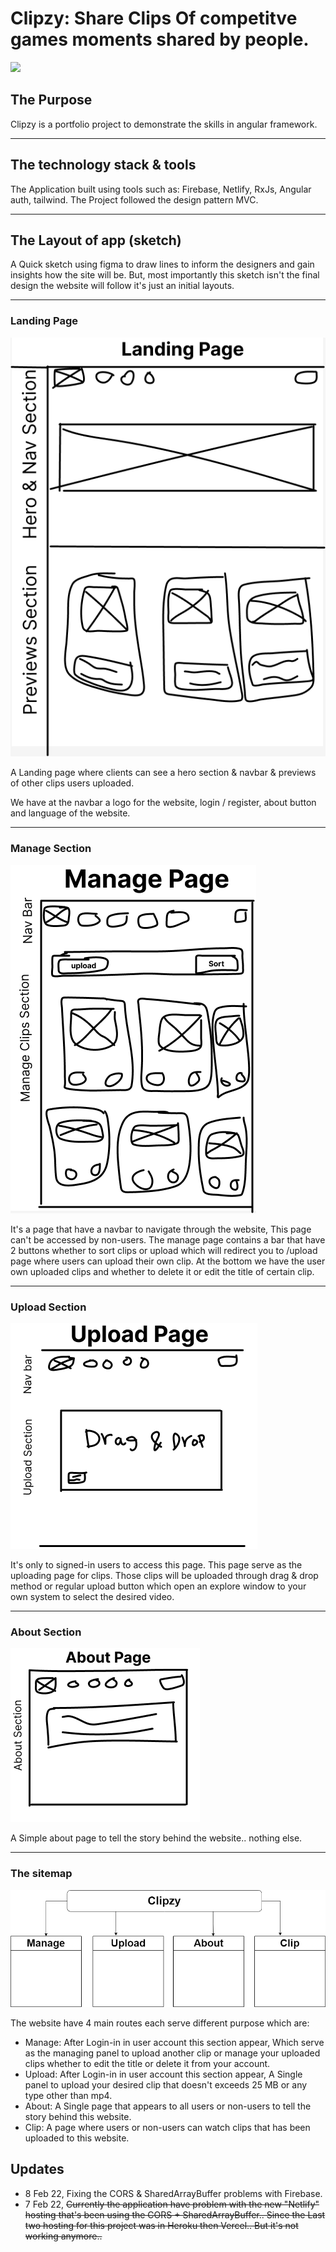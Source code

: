 # Clipzy: Share Clips Of competitve games moments shared by people.

![](github_assets/Clipzy.png)

## The Purpose
Clipzy is a portfolio project to demonstrate the skills in angular framework.

---
## The technology stack & tools
The Application built using tools such as: Firebase, Netlify, RxJs, Angular auth, tailwind.
The Project followed the design pattern MVC.

---
## The Layout of app (sketch)

A Quick sketch using figma to draw lines to inform the designers and gain insights how the site will be. But, most importantly this sketch isn't the final design the website will follow it's just an initial layouts.

---
### Landing Page

![](github_assets/Landing%20page.png)

A Landing page where clients can see a hero section & navbar & previews of other clips users uploaded.

We have at the navbar a logo for the website, login / register, about button and language of the website.

---
### Manage Section
![](github_assets/Managa%20Page.png)

It's a page that have a navbar to navigate through the website, This page can't be accessed by non-users. The manage page contains a bar that have 2 buttons whether to sort clips or upload which will redirect you to /upload page where users can upload their own clip. At the bottom we have the user own uploaded clips and whether to delete it or edit the title of certain clip.

---
### Upload Section

![](github_assets/Upload%20Page.png)

It's only to signed-in users to access this page. This page serve as the uploading page for clips. Those clips will be uploaded through drag & drop method or regular upload button which open an explore window to your own system to select the desired video.


---

### About Section

![](github_assets/about%20page.png)

A Simple about page to tell the story behind the website.. nothing else.


---
### The sitemap

![](github_assets/sitemap.png)

The website have 4 main routes each serve different purpose which are:
- Manage: After Login-in in user account this section appear, Which serve as the managing panel to upload another clip or manage your uploaded clips whether to edit the title or delete it from your account.
- Upload: After Login-in in user account this section appear, A Single panel to upload your desired clip that doesn't exceeds 25 MB or any type other than mp4.
- About: A Single page that appears to all users or non-users to tell the story behind this website.
- Clip: A page where users or non-users can watch clips that has been uploaded to this website. 

## Updates
- 8 Feb 22, Fixing the CORS & SharedArrayBuffer  problems with Firebase.
- 7 Feb 22, ~~Currently the application have problem with the new "Netlify" hosting that's been using the CORS + SharedArrayBuffer.. Since the Last two hosting for this project was in Heroku then Vercel.. But it's not working anymore..~~



